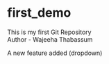 # first_demo
This is my first Git Repository
<br>
Author - Wajeeha Thabassum
<p>A new feature added (dropdown)</p>
